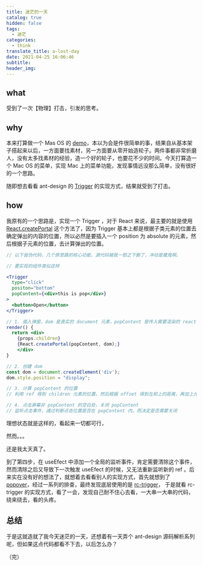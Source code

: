 ```yaml
---
title: 迷茫的一天
catalog: true
hidden: false
tags:
  - 迷茫
categories:
  - think
translate_title: a-lost-day
date: 2021-04-25 16:06:46
subtitle:
header_img:
---
```


## what

受到了一次【物理】打击，引发的思考。

## why

本来打算做一个 Mas OS 的 [demo](https://kavience.github.io/masos-web/)，本以为会是件很简单的事，结果自从基本架子搭起来以后，一方面要找素材，另一方面要从零开始造轮子。两件事都非常折磨人，没有太多找素材的经验，造一个好的轮子，也要花不少的时间。今天打算造一个 Mac OS 的菜单，实现 Mac 上的菜单功能，发现事情远没那么简单，没有很好的一个思路。

随即想去看看 ant-design 的 [Trigger](https://github.com/react-component/trigger) 的实现方式，结果就受到了打击。

## how

我原有的一个思路是，实现一个 Trigger ，对于 React 来说，最主要的就是使用 [React.createPortal](https://zh-hans.reactjs.org/docs/portals.html) 这个方法了，因为 Trigger 基本上都是根据子类元素的位置去确定弹出的内容的位置，所以必然是要插入一个 position 为 absolute 的元素，然后根据子元素的位置，去计算弹出的位置。

```jsx
// 以下皆伪代码，几个原思路的核心功能，源代码被我一怒之下删了，冲动是魔鬼啊。

// 要实现的组件类似这样

<Trigger
  type="click"
  positon="bottom"
  popContent={<div>this is pop</div>}
>
  <button>Open</button>
</Trigger>

// 1. 插入弹窗，dom 是真实的 document 元素，popContent 是传入需要渲染的 react 节点，即 <div>this is pop</div> 
render() {
  return <div>
    {props.children}
    {React.createPortal(popContent, dom);}
    </div>
}

// 2. 创建 dom
const dom = document.createElement('div');
dom.style.position = "display";

// 3. 计算 popContent 的位置
// 利用 ref 得到 children 元素的位置，然后根据 offset 得到左和上的距离，再加上元素的宽高即可计算出 popContent 的 top 和 left 是多少

// 4. 点击屏幕非 popContent 的空白处，关闭 popContent
// 监听点击事件，通过判断点击位置是否在 popContent 内，而决定是否需要关闭


```

理想状态就是这样的，看起来一切都可行，

然而。。。

还是我太天真了。

到了第四步，在 useEfect 中添加一个全局的监听事件，肯定需要清除这个事件，然而清除之后又导致下一次触发 useEfect 的时候，又无法重新监听新的 ref 。后来实在没有好的想法了，就想着去看看别人的实现方式，首先就想到了 [popover](https://ant.design/components/popover-cn/)，经过一系列的排查，最终发现底层使用的是 [rc-trigger](https://github.com/react-component/trigger)， 于是就看 rc-trigger 的实现方式，看了一会，发现自己耐不住心去看，一大串一大串的代码，绕来绕去，看的头疼。


## 总结

于是这就造就了我今天迷茫的一天，还想着有一天弄个 ant-design 源码解析系列呢，但如果这点代码都看不下去，以后怎么办？


（完）